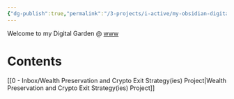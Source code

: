 ```yaml
---
{"dg-publish":true,"permalink":"/3-projects/i-active/my-obsidian-digital-garden-home-page/","tags":["gardenEntry"],"created":"2025-08-20T14:46:55.863+02:00","updated":"2025-08-20T15:34:50.211+02:00"}
---
```


Welcome to my Digital Garden @ [www](https://my-obsidian-digital-garden-psi.vercel.app/)
# Contents
[[0 - Inbox/Wealth Preservation and Crypto Exit Strategy(ies) Project\|Wealth Preservation and Crypto Exit Strategy(ies) Project]]
